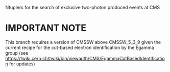 Ntuplers for the search of exclusive two-photon produced events at CMS

IMPORTANT NOTE
==============

This branch requires a version of CMSSW above CMSSW_5_3_9 given the current recipe for the cut-based electron identification by the Egamma group (see https://twiki.cern.ch/twiki/bin/viewauth/CMS/EgammaCutBasedIdentification for updates)
